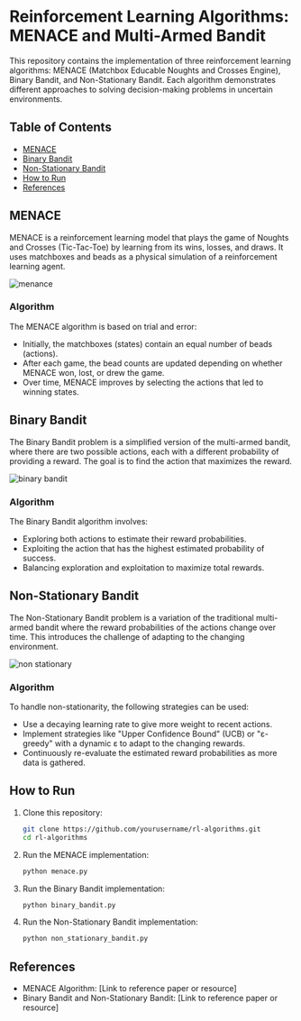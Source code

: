 # Reinforcement Learning Algorithms: MENACE and Multi-Armed Bandit

This repository contains the implementation of three reinforcement learning algorithms: MENACE (Matchbox Educable Noughts and Crosses Engine), Binary Bandit, and Non-Stationary Bandit. Each algorithm demonstrates different approaches to solving decision-making problems in uncertain environments.

## Table of Contents
- [MENACE](#menace)
- [Binary Bandit](#binary-bandit)
- [Non-Stationary Bandit](#non-stationary-bandit)
- [How to Run](#how-to-run)
- [References](#references)

## MENACE
MENACE is a reinforcement learning model that plays the game of Noughts and Crosses (Tic-Tac-Toe) by learning from its wins, losses, and draws. It uses matchboxes and beads as a physical simulation of a reinforcement learning agent.

![menance](https://github.com/user-attachments/assets/2216986e-63a8-4831-8587-852d0b638fcd)

### Algorithm
The MENACE algorithm is based on trial and error:
- Initially, the matchboxes (states) contain an equal number of beads (actions).
- After each game, the bead counts are updated depending on whether MENACE won, lost, or drew the game.
- Over time, MENACE improves by selecting the actions that led to winning states.

## Binary Bandit
The Binary Bandit problem is a simplified version of the multi-armed bandit, where there are two possible actions, each with a different probability of providing a reward. The goal is to find the action that maximizes the reward.

![binary bandit](https://github.com/user-attachments/assets/81c6983f-de63-4fae-9ce8-44c50e6ed91f)

### Algorithm
The Binary Bandit algorithm involves:
- Exploring both actions to estimate their reward probabilities.
- Exploiting the action that has the highest estimated probability of success.
- Balancing exploration and exploitation to maximize total rewards.

## Non-Stationary Bandit
The Non-Stationary Bandit problem is a variation of the traditional multi-armed bandit where the reward probabilities of the actions change over time. This introduces the challenge of adapting to the changing environment.

![non stationary](https://github.com/user-attachments/assets/bd649f8e-445c-440b-ac65-2f0b46f8a954)

### Algorithm
To handle non-stationarity, the following strategies can be used:
- Use a decaying learning rate to give more weight to recent actions.
- Implement strategies like "Upper Confidence Bound" (UCB) or "ε-greedy" with a dynamic ε to adapt to the changing rewards.
- Continuously re-evaluate the estimated reward probabilities as more data is gathered.

## How to Run
1. Clone this repository:
    ```bash
    git clone https://github.com/yourusername/rl-algorithms.git
    cd rl-algorithms
    ```
2. Run the MENACE implementation:
    ```bash
    python menace.py
    ```
3. Run the Binary Bandit implementation:
    ```bash
    python binary_bandit.py
    ```
4. Run the Non-Stationary Bandit implementation:
    ```bash
    python non_stationary_bandit.py
    ```

## References
- MENACE Algorithm: [Link to reference paper or resource]
- Binary Bandit and Non-Stationary Bandit: [Link to reference paper or resource]
